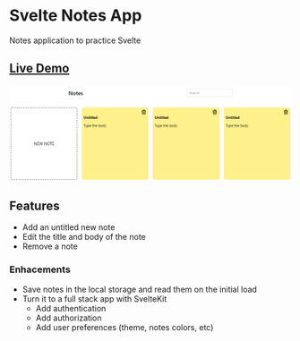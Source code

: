 # Svelte Notes App

Notes application to practice Svelte

<h2>
  <a href="https://armcruz.github.io/svelte-notes-app/">Live Demo</a>
</h2>

![Project demo](./demo.png)

## Features

- Add an untitled new note
- Edit the title and body of the note
- Remove a note

### Enhacements

- Save notes in the local storage and read them on the initial load
- Turn it to a full stack app with SvelteKit
  - Add authentication
  - Add authorization
  - Add user preferences (theme, notes colors, etc)
